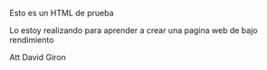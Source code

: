 Esto es un HTML de prueba 

Lo estoy realizando para aprender a crear una pagina web de bajo rendimiento 

Att
David Giron 